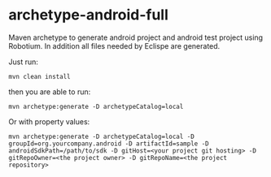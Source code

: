 archetype-android-full
========================

Maven archetype to generate android project and android test project using Robotium.
In addition all files needed by Eclispe are generated.

Just run:

`mvn clean install`

then you are able to run:

`mvn archetype:generate -D archetypeCatalog=local`

Or with property values:

`mvn archetype:generate -D archetypeCatalog=local -D groupId=org.yourcompany.android -D artifactId=sample -D androidSdkPath=/path/to/sdk -D gitHost=<your project git hosting> -D gitRepoOwner=<the project owner> -D gitRepoName=<the project repository>`